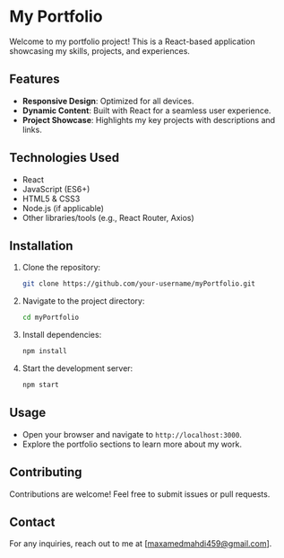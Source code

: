 # My Portfolio

Welcome to my portfolio project! This is a React-based application showcasing my skills, projects, and experiences.

## Features

- **Responsive Design**: Optimized for all devices.
- **Dynamic Content**: Built with React for a seamless user experience.
- **Project Showcase**: Highlights my key projects with descriptions and links.

## Technologies Used

- React
- JavaScript (ES6+)
- HTML5 & CSS3
- Node.js (if applicable)
- Other libraries/tools (e.g., React Router, Axios)

## Installation

1. Clone the repository:
    ```bash
    git clone https://github.com/your-username/myPortfolio.git
    ```
2. Navigate to the project directory:
    ```bash
    cd myPortfolio
    ```
3. Install dependencies:
    ```bash
    npm install
    ```
4. Start the development server:
    ```bash
    npm start
    ```

## Usage

- Open your browser and navigate to `http://localhost:3000`.
- Explore the portfolio sections to learn more about my work.

## Contributing

Contributions are welcome! Feel free to submit issues or pull requests.

## Contact

For any inquiries, reach out to me at [maxamedmahdi459@gmail.com].
